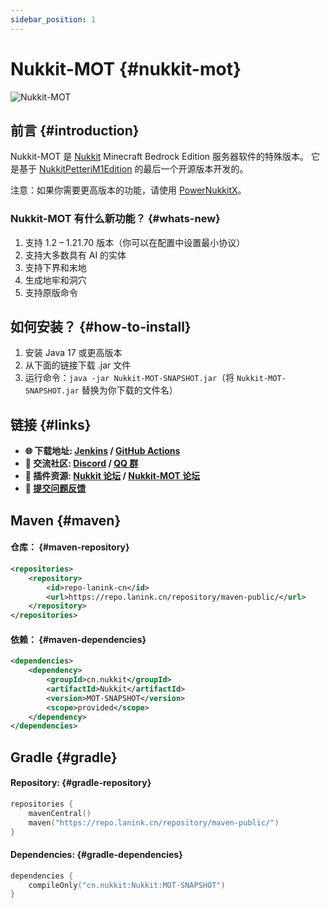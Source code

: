 ```yaml
---
sidebar_position: 1
---
```


# Nukkit-MOT {#nukkit-mot}

![Nukkit-MOT](/images/banner.png)

## 前言 {#introduction}
Nukkit-MOT 是 [Nukkit](https://github.com/CloudburstMC/Nukkit) Minecraft Bedrock Edition 服务器软件的特殊版本。
它是基于 [NukkitPetteriM1Edition](https://github.com/PetteriM1/NukkitPetteriM1Edition) 的最后一个开源版本开发的。

注意：如果你需要更高版本的功能，请使用 [PowerNukkitX](https://github.com/PowerNukkitX/PowerNukkitX)。

### Nukkit-MOT 有什么新功能？ {#whats-new}
1. 支持 1.2 – 1.21.70 版本（你可以在配置中设置最小协议）
2. 支持大多数具有 AI 的实体
3. 支持下界和末地
4. 生成地牢和洞穴
5. 支持原版命令

## 如何安装？ {#how-to-install}
1. 安装 Java 17 或更高版本
2. 从下面的链接下载 .jar 文件
3. 运行命令：`java -jar Nukkit-MOT-SNAPSHOT.jar`（将 `Nukkit-MOT-SNAPSHOT.jar` 替换为你下载的文件名）

## 链接 {#links}
- __🌐 下载地址: [Jenkins](https://motci.cn/job/Nukkit-MOT/) / [GitHub Actions](https://github.com/MemoriesOfTime/Nukkit-MOT/actions/workflows/maven.yml?query=branch%3Amaster)__
- __💬 交流社区: [Discord](https://discord.gg/pJjQDQC) / [QQ 群](https://jq.qq.com/?_wv=1027&k=5aIuYMH)__
- __🔌 插件资源: [Nukkit 论坛](https://cloudburstmc.org/resources/categories/nukkit-plugins.1/) / [Nukkit-MOT 论坛](https://bbs.nukkit-mot.com/resources/)__
- __🐞 [提交问题反馈](https://github.com/MemoriesOfTime/Nukkit-MOT/issues/new/choose)__

## Maven {#maven}
#### 仓库： {#maven-repository}
```xml title="pom.xml"
<repositories>
    <repository>
        <id>repo-lanink-cn</id>
        <url>https://repo.lanink.cn/repository/maven-public/</url>
    </repository>
</repositories>
```

#### 依赖： {#maven-dependencies}
```xml title="pom.xml"
<dependencies>
    <dependency>
        <groupId>cn.nukkit</groupId>
        <artifactId>Nukkit</artifactId>
        <version>MOT-SNAPSHOT</version>
        <scope>provided</scope>
    </dependency>
</dependencies>
```
## Gradle {#gradle}
#### Repository: {#gradle-repository}
```kts
repositories {
    mavenCentral()
    maven("https://repo.lanink.cn/repository/maven-public/")
} 
```

#### Dependencies: {#gradle-dependencies}
```kts
dependencies {
    compileOnly("cn.nukkit:Nukkit:MOT-SNAPSHOT")
}
```